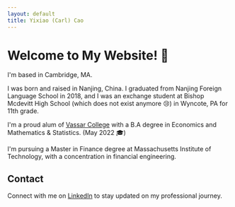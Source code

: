 ```yaml
---
layout: default
title: Yixiao (Carl) Cao
---
```


# Welcome to My Website! 👋
I'm based in Cambridge, MA.

I was born and raised in Nanjing, China. I graduated from Nanjing Foreign Language School in 2018, and I was an exchange student at Bishop Mcdevitt High School (which does not exist anymore 😢) in Wyncote, PA for 11th grade.

I'm a proud alum of [Vassar College](https://www.vassar.edu/) with a B.A degree in Economics and Mathematics & Statistics. (May 2022 🎓)

I'm pursuing a Master in Finance degree at Massachusetts Institute of Technology, with a concentration in financial engineering.

## Contact
Connect with me on [LinkedIn](https://www.linkedin.com/in/yixiao-cao-441ab9160/) to stay updated on my professional journey.
